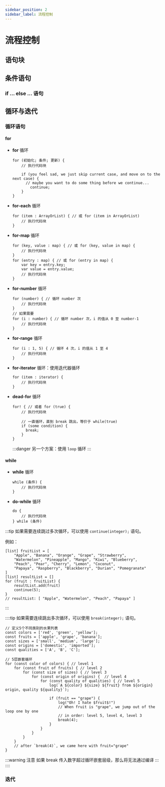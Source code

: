 ```yaml
---
sidebar_position: 2
sidebar_label: 流程控制
---
```


# 流程控制

## 语句块

## 条件语句

### if ... else ... 语句

## 循环与迭代

### 循环语句

#### for

- **for** 循环

  ```collie
  for (初始化; 条件; 更新) {
      // 执行代码块

      if (you feel sad, we just skip current case, and move on to the next case) {
      	// maybe you want to do some thing before we continue...
          continue;
      }
  }
  ```

- **for-each** 循环

  ```collie
  for (item : ArrayOrList) { // 或 for (item in ArrayOrList)
      // 执行代码块
  }
  ```

- **for-map** 循环

  ```collie
  for (key, value : map) { // 或 for (key, value in map) {
      // 执行代码块
  }
  for (entry : map) { // 或 for (entry in map) {
      var key = entry.key;
      var value = entry.value;
      // 执行代码块
  }
  ```

- **for-number** 循环

  ```collie
  for (number) { // 循环 number 次
      // 执行代码块
  }
  // 如果需要
  for (i : number) { // 循环 number 次，i 的值从 0 至 number-1
      // 执行代码块
  }
  ```

- **for-range** 循环

  ```collie
  for (i : 1, 5) { // 循环 4 次，i 的值从 1 至 4
      // 执行代码块
  }
  ```

- **for-iterator** 循环：使用迭代器循环

  ```collie
  for (item : iterator) {
      // 执行代码块
  }
  ```

- **dead-for** 循环

  ```collie
  for! { // 或者 for (true) {
      // 执行代码块

      // 一直循环，直到 break 跳出，等价于 while(true)
      if (some condition) {
      	break;
      }
  }
  ```

  :::danger
  另一个方案：使用 `loop` 循环
  :::




#### while

- **while** 循环

  ```collie
  while (条件) {
      // 执行代码块
  }
  ```

- **do-while** 循环
  ```collie
  do {
      // 执行代码块
  } while (条件)
  ```



:::tip
如果需要连续跳过多次循环，可以使用 `continue(integer);` 语句。

例如：
```collie
[list] fruitList = [
    "Apple", "Banana", "Orange", "Grape", "Strawberry",
    "Watermelon", "Pineapple", "Mango", "Kiwi", "Blueberry",
    "Peach", "Pear", "Cherry", "Lemon", "Coconut",
    "Papaya", "Raspberry", "Blackberry", "Durian", "Pomegranate"
]
[list] resultList = []
for (fruit : fruitList) {
    resultList.add(fruit)
    continue(5);
}
// resultList: [ "Apple", "Watermelon", "Peach", "Papaya" ]
```
:::

::::tip
如果需要连续跳出多次循环，可以使用 `break(integer);` 语句。

```collie
// 定义5个不同类别的水果列表
const colors = ['red', 'green', 'yellow'];
const fruits = ['apple', 'grape', 'banana'];
const sizes = ['small', 'medium', 'large'];
const origins = ['domestic', 'imported'];
const qualities = ['A', 'B', 'C'];

// 5层嵌套循环
for (const color of colors) { // level 1
    for (const fruit of fruits) { // level 2
        for (const size of sizes) { // level 3
            for (const origin of origins) {  // level 4
                for (const quality of qualities) { // level 5
                    log(`A ${color} ${size} ${fruit} from ${origin} origin, quality ${quality}`);

                    if (fruit == "grape") {
                        log("Oh! I hate $fruit$!")
                        // When fruit is "grape", we jump out of the loop one by one
                        // in order: level 5, level 4, level 3
                        break(4);
                    }
                }
            }
        }
    }
    // after `break(4)`, we came here with fruit="grape"
}
```

:::warning 注意
如果 break 传入数字超过循环嵌套层级，那么将无法通过编译
:::
::::

### 迭代